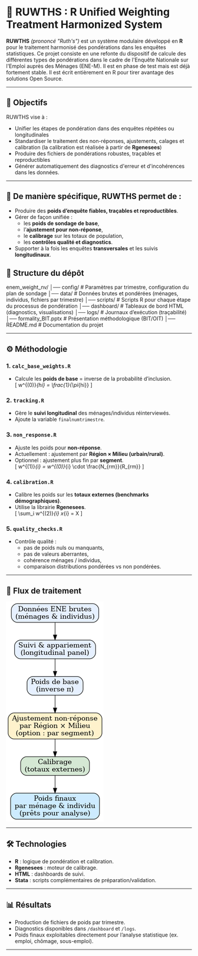# 📝 RUWTHS : R Unified Weighting Treatment Harmonized System

**RUWTHS** *(prononcé "Ruth's")* est un système modulaire développé en **R** pour le traitement harmonisé des pondérations dans les enquêtes statistiques.
Ce projet consiste en une refonte du dispositif de calcule des différentes types de pondérations dans le cadre de l'Enquête Nationale sur l'Emploi auprès des Ménages (ENE-M).
Il est en phase de test mais est déjà fortement stable. Il est écrit entièrement en R pour tirer avantage des solutions Open Source.

---

## 🧭 Objectifs

RUWTHS vise à :

- Unifier les étapes de pondération dans des enquêtes répétées ou longitudinales
- Standardiser le traitement des non-réponses, ajustements, calages et calibration (la calibration est réalisée à partir de **Rgenesees**)
- Produire des fichiers de pondérations robustes, traçables et reproductibles
- Générer automatiquement des diagnostics d'erreur et d'incohérences dans les données.

---

## 🎯 De manière spécifique, RUWTHS permet de : 

- Produire des **poids d’enquête fiables, traçables et reproductibles**.
- Gérer de façon unifiée :
  - les **poids de sondage de base**,
  - l’**ajustement pour non-réponse**,
  - le **calibrage** sur les totaux de population,
  - les **contrôles qualité et diagnostics**.
- Supporter à la fois les enquêtes **transversales** et les suivis **longitudinaux**.

## 📂 Structure du dépôt

enem_weight_nv/
│── config/ # Paramètres par trimestre, configuration du plan de sondage
│── data/ # Données brutes et pondérées (ménages, individus, fichiers par trimestre)
│── scripts/ # Scripts R pour chaque étape du processus de pondération
│── dashboard/ # Tableaux de bord HTML (diagnostics, visualisations)
│── logs/ # Journaux d’exécution (traçabilité)
│── formality_BIT.pptx # Présentation méthodologique (BIT/OIT)
│── README.md # Documentation du projet


---

## ⚙️ Méthodologie

### 1. `calc_base_weights.R`
- Calcule les **poids de base** = inverse de la probabilité d’inclusion.  
\[
w^{(0)}_{hi} = \frac{1}{\pi_{hi}}
\]

### 2. `tracking.R`
- Gère le **suivi longitudinal** des ménages/individus réinterviewés.  
- Ajoute la variable `finalnumtrimestre`.

### 3. `non_response.R`
- Ajuste les poids pour **non-réponse**.  
- Actuellement : ajustement par **Région × Milieu (urbain/rural)**.  
- Optionnel : ajustement plus fin par **segment**.  
\[
w^{(1)}_{i} = w^{(0)}_{i} \cdot \frac{N_{rm}}{R_{rm}}
\]

### 4. `calibration.R`
- Calibre les poids sur les **totaux externes (benchmarks démographiques)**.  
- Utilise la librairie **Rgenesees**.  
\[
\sum_i w^{(2)}_{i} x_{i} = X
\]

### 5. `quality_checks.R`
- Contrôle qualité :  
  - pas de poids nuls ou manquants,  
  - pas de valeurs aberrantes,  
  - cohérence ménages / individus,  
  - comparaison distributions pondérées vs non pondérées.

---

## 🔄 Flux de traitement

![Flux de pondération](enem_weight_flow.png)

---

## 🛠 Technologies

- **R** : logique de pondération et calibration.  
- **Rgenesees** : moteur de calibrage.  
- **HTML** : dashboards de suivi.  
- **Stata** : scripts complémentaires de préparation/validation.  

---

## 📊 Résultats

- Production de fichiers de poids par trimestre.  
- Diagnostics disponibles dans `/dashboard` et `/logs`.  
- Poids finaux exploitables directement pour l’analyse statistique (ex. emploi, chômage, sous-emploi).

---
